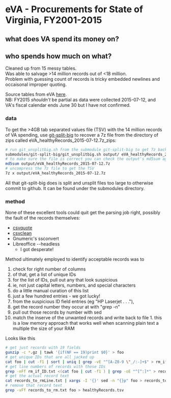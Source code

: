 # eVA - Procurements for State of Virginia, FY2001-2015
## what does VA spend its money on?
## who spends how much on what?

Cleaned up from 15 messy tables.  
Was able to salvage >14 million records out of <18 million.  
Problem with guessing count of records is tricky embedded newlines and occaisonal improper quoting.

Source tables from eVA [here](https://eva.virginia.gov/pages/eva-opendatasets.htm).  
NB: FY2015 _shouldn't_ be partial as data were collected 2015-07-12, and VA's fiscal calendar ends June 30 but I have not confirmed.

### data

To get the >4GB tab separated values file (TSV) with the 14 million records of VA spending, use [git-split-big](https://github.com/albert-decatur/git-split-big) to recover a 7z file from the directory of zips called eVA_healthyRecords_2015-07-12.7z_zips:

```bash
# run git_unsplitbig.sh from the submodule git-split-big to get 7z back
submodules/git-split-big/git_unsplitbig.sh output/ eVA_healthyRecords_2015-07-12.7z
# to make sure the file is correct you can check the output's md5sum against the one found in .gitsplitbig.md5
md5sum output/eVA_healthyRecords_2015-07-12.7z
# uncompress the 7z file to get the TSV
7z x output/eVA_healthyRecords_2015-07-12.7z
```

All that git-split-big does is split and unsplit files too large to otherwise commit to github.
It can be found under the submodules directory.

### method

None of these excellent tools could quit get the parsing job right, possibly the fault of the records themselves:

* [csvquote](https://github.com/dbro/csvquote)
* [csvclean](https://github.com/onyxfish/csvkit)
* Gnumeric's ssconvert
* Libreoffice --headless
  * I got desperate!

Method ultimately employed to identify acceptable records was to
 
1. check for right number of columns
1. of that, get a list of unique IDs
1. for the list of IDs, pull out any that look suspicious
  1. ie, not just capital letters, numbers, and special characters
1. do a little manual curation of this list
  1. just a few hundred entries - we got lucky!
1. from the suspicious ID field entries (eg "HP Laserjet . . ."), 
  1. get the record number they occur at with "grep -n"
  1. pull out those records by number with sed
  1. match the inserve of the unwanted records and write back to file
    1. this is a low memory approach that works well when scanning plain text a multiple the size of your RAM


Looks like this

```bash
# get just records with 19 fields
gunzip -c *.gz | tawk '{if(NF == 19)print $0}' > foo
# get unique IDs that are all jacked up
cat foo | cut -f1 | sort | uniq | grep -vE "^[A-Z0-9 \"_/:-]+$" > rm_if_ID.txt
# get line numbers of records with those IDs
grep -nFf rm_if_ID.txt <(cat foo | cut -f1 ) | grep -oE "^[^:]*" > records_to_rmLine.txt
# get the actual record text
cat records_to_rmLine.txt | xargs -I '{}' sed -n "{}p" foo > records_to_rm.txt
# remove that record text
grep -vFf records_to_rm.txt foo > healthyRecords.tsv
```

